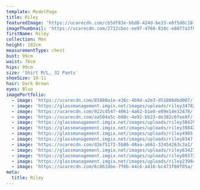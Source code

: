 ```yaml
---
template: ModelPage
title: Riley
featuredImage: 'https://ucarecdn.com/cb5df83e-b6d8-424d-be33-e6f5d0c18ff4/'
imageThumbnail: 'https://ucarecdn.com/2722cbec-ee97-4766-810c-e8077a3f8a7e/'
firstName: Riley
collection: Men
height: 182cm
measurementType: chest
bust: 99cm
waist: 76cm
hips: 99cm
size: 'Shirt M/L, 32 Pants'
shoeSize: 10-11
hair: Dark Brown
eyes: Blue
imagePortfolio:
  - image: 'https://ucarecdn.com/85880a1e-e36c-4b9d-a2e3-d51806dbd007/'
  - image: 'https://glassmanagement.imgix.net/images/uploads/riley347829.jpeg'
  - image: 'https://ucarecdn.com/922cd547-4061-4a62-b1e8-e89e14e32478/'
  - image: 'https://ucarecdn.com/aa504a5c-b68c-4e92-bb23-de382c6fee8f/'
  - image: 'https://glassmanagement.imgix.net/images/uploads/riley38429.jpeg'
  - image: 'https://glassmanagement.imgix.net/images/uploads/riley39842.jpeg'
  - image: 'https://glassmanagement.imgix.net/images/uploads/riley4985.jpeg'
  - image: 'https://glassmanagement.imgix.net/images/uploads/riley8347.jpeg'
  - image: 'https://ucarecdn.com/d2e75172-5b86-48aa-a661-32454263c3a1/'
  - image: 'https://glassmanagement.imgix.net/images/uploads/riley634278.jpeg'
  - image: 'https://glassmanagement.imgix.net/images/uploads/riley893724.jpeg'
  - image: 'https://glassmanagement.imgix.net/images/uploads/riley239847.jpeg'
  - image: 'https://ucarecdn.com/6c861dbe-7f0b-44c6-a416-bc473f80f05a/'
meta:
  title: Riley
---
```


